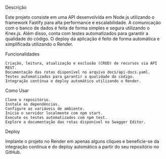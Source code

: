 Descrição

Este projeto consiste em uma API desenvolvida em Node.js utilizando o framework Fastify para alta performance e escalabilidade. A comunicação com o banco de dados é feita de forma simples e segura utilizando o Knex.js. Além disso, conta com testes automatizados para garantir a qualidade do código. O deploy da aplicação é feito de forma automática e simplificada utilizando o Render.

Funcionalidades

    Criação, leitura, atualização e exclusão (CRUD) de recursos via API REST.
    Documentação das rotas disponível no arquivo docs/api-docs.yaml.
    Testes automatizados para garantir a qualidade do código.
    Integração contínua e deploy automático utilizando o Render.

Como Usar

    Clone o repositório.
    Instale as dependências.
    Configure as variáveis de ambiente.
    Inicie o servidor localmente com npm start.
    Execute os testes automatizados com npm test.
    Explore a documentação das rotas disponível no Swagger Editor.

Deploy

Implante o projeto no Render em apenas alguns cliques e beneficie-se da integração contínua e do deploy automático a partir do seu repositório no GitHub.
